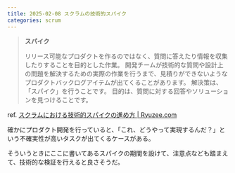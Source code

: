 ```yaml
---
title: 2025-02-08 スクラムの技術的スパイク
categories: scrum
---
```


> **スパイク**
>
> リリース可能なプロダクトを作るのではなく、質問に答えたり情報を収集したりすることを目的とした作業。 開発チームが技術的な質問や設計上の問題を解決するための実際の作業を行うまで、見積りができないようなプロダクトバックログアイテムが出てくることがあります。 解決策は、「スパイク」を行うことです。 目的は、質問に対する回答やソリューションを見つけることです。

ref. [スクラムにおける技術的スパイクの進め方 \| Ryuzee.com](https://www.ryuzee.com/contents/blog/7121)

確かにプロダクト開発を行っていると、「これ、どうやって実現するんだ？」という不確実性が高いタスクが出てくるケースがある。

そういうときにここに書いてあるスパイクの期間を設けて、注意点なども踏まえて、技術的な検証を行えると良さそうだ。
